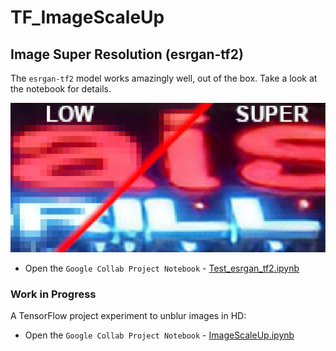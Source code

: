 # TF_ImageScaleUp

## Image Super Resolution (esrgan-tf2)

The `esrgan-tf2` model works amazingly well, out of the box. Take a look at the notebook for details.

![image_1](images/image_1.png)

* Open the `Google Collab Project Notebook` - [Test_esrgan_tf2.ipynb](Test_esrgan_tf2.ipynb)

### Work in Progress

A TensorFlow project experiment to unblur images in HD:

* Open the `Google Collab Project Notebook` - [ImageScaleUp.ipynb](ImageScaleUp.ipynb)
